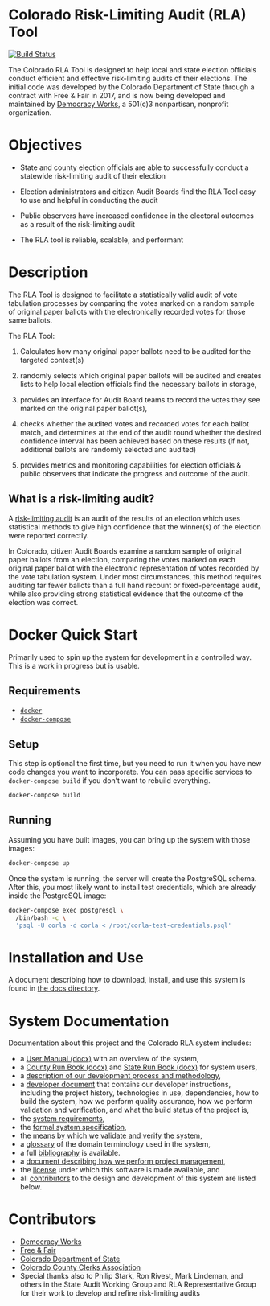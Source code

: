 # Colorado Risk-Limiting Audit (RLA) Tool

[![Build Status](https://travis-ci.org/democracyworks/ColoradoRLA.svg?branch=master)](https://travis-ci.org/democracyworks/ColoradoRLA)

The Colorado RLA Tool is designed to help local and state election officials conduct efficient and effective risk-limiting audits of their elections. The initial code was developed by the Colorado Department of State through a contract with Free & Fair in 2017, and is now being developed and maintained by [Democracy Works](https://democracy.works), a 501(c)3 nonpartisan, nonprofit organization.

# Objectives 

- State and county election officials are able to successfully conduct a statewide risk-limiting audit of their election

- Election administrators and citizen Audit Boards find the RLA Tool easy to use and helpful in conducting the audit

- Public observers have increased confidence in the electoral outcomes as a result of the risk-limiting audit

- The RLA tool is reliable, scalable, and performant

# Description

The RLA Tool is designed to facilitate a statistically valid audit of vote tabulation processes by comparing the votes marked on a random sample of original paper ballots with the electronically recorded votes for those same ballots. 

The RLA Tool:
1) Calculates how many original paper ballots need to be audited for the targeted contest(s) 

2) randomly selects which original paper ballots will be audited and creates lists to help local election officials find the necessary ballots in storage,

3) provides an interface for Audit Board teams to record the votes they see marked on the original paper ballot(s),

4) checks whether the audited votes and recorded votes for each ballot match, and determines at the end of the audit round whether the desired confidence interval has been achieved based on these results (if not, additional ballots are randomly selected and audited)

5) provides metrics and monitoring capabilities for election officials & public observers that indicate the progress and outcome of the audit.

## What is a risk-limiting audit?

A [risk-limiting audit](https://en.wikipedia.org/wiki/Risk-limiting_audit) is an audit of the results of an election which uses statistical methods to give high confidence that the winner(s) of the election were reported correctly. 

In Colorado, citizen Audit Boards examine a random sample of original paper ballots from an election, comparing the votes marked on each original paper ballot with the electronic representation of votes recorded by the vote tabulation system. Under most circumstances, this method requires auditing far fewer ballots than a full hand recount or fixed-percentage audit, while also providing strong statistical evidence that the outcome of the election was correct.

# Docker Quick Start

Primarily used to spin up the system for development in a controlled way. This
is a work in progress but is usable.

## Requirements

- [`docker`](https://docs.docker.com/install/)
- [`docker-compose`](https://docs.docker.com/compose/)

## Setup

This step is optional the first time, but you need to run it when you have new
code changes you want to incorporate. You can pass specific services to
`docker-compose build` if you don’t want to rebuild everything.

```sh
docker-compose build
```

## Running

Assuming you have built images, you can bring up the system with those images:

```sh
docker-compose up
```

Once the system is running, the server will create the PostgreSQL schema. After
this, you most likely want to install test credentials, which are already inside
the PostgreSQL image:

```sh
docker-compose exec postgresql \
  /bin/bash -c \
  'psql -U corla -d corla < /root/corla-test-credentials.psql'
```

# Installation and Use

A document describing how to download, install, and use this system is
found in [the docs directory](docs/15_installation.md).

# System Documentation

Documentation about this project and the Colorado RLA system includes:
* a [User Manual (docx)](docs/user_manual.docx)
  with an overview of the system,
* a [County Run Book (docx)](docs/county_runbook.docx) and
  [State Run Book (docx)](docs/sos_runbook.docx) for system users,
* a [description of our development process and methodology](docs/35_methodology.md),
* a [developer document](docs/25_developer.md) that contains our
  developer instructions, including the project history, technologies
  in use, dependencies, how to build the system, how we perform
  quality assurance, how we perform validation and verification, and
  what the build status of the project is,
* the [system requirements](docs/50_requirements.md),
* the [formal system specification](docs/55_specification.md),
* the [means by which we validate and verify the system](docs/40_v_and_v.md),
* a [glossary](docs/89_glossary.md) of the domain terminology used in
  the system,
* a full [bibliography](docs/99_bibliography.md) is available.
* a [document describing how we perform project management](docs/30_project_management.md),
* the [license](LICENSE.md) under which this software is made available,
  and
* all [contributors](#contributors) to the design and development of
  this system are listed below.

# Contributors

* [Democracy Works](https://democracy.works) 
* [Free & Fair](https://http://freeandfair.us)
* [Colorado Department of State](https://www.sos.state.co.us/pubs/elections/auditCenter.html)
* [Colorado County Clerks Association](www.clerkandrecorder.org/) 
* Special thanks also to Philip Stark, Ron Rivest, Mark Lindeman, and others in the State Audit Working Group and RLA Representative Group for their work to develop and refine risk-limiting audits 
